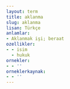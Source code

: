 ```yaml
---
layout: term
title: aklanma
slug: aklanma
lisan: Türkçe
anlamlar:
- Aklanmak işi; beraat
ozellikler:
- - isim
  - hukuk
ornekler:
- - ''
orneklerkaynak:
- - ''
---
```

